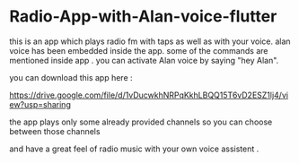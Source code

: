 # Radio-App-with-Alan-voice-flutter
this is an app which plays radio fm with taps as well as with your voice. alan voice has been embedded inside the app. some of the commands are mentioned inside app . you can activate Alan voice by saying "hey Alan".

you can download this app here : 

https://drive.google.com/file/d/1vDucwkhNRPqKkhLBQQ15T6vD2ESZ1lj4/view?usp=sharing


the app plays only some already provided channels so you can choose between those channels

and have a great feel of radio music with your own voice assistent .
